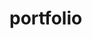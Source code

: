 # portfolio
<!DOCTYPE html>
<html lang="en">

<head>
    <meta charset="UTF-8">
    <meta name="viewport" content="width=device-width, initial-scale=1.0">
    <title>AYUSH - Developer Portfolio</title>
    <link rel="preconnect" href="https://fonts.googleapis.com">
    <link rel="preconnect" href="https://fonts.gstatic.com" crossorigin>
    <link href="https://fonts.googleapis.com/css2?family=Oswald:wght@200;400&display=swap" rel="stylesheet">
    <style>
        * {
            margin: 0;
            padding: 0;
        }

        body {
            background-color: rgb(128, 15, 233);
            color: white;
            font-family: system-ui, -apple-system, BlinkMacSystemFont, 'Segoe UI', Roboto, Oxygen, Ubuntu, Cantarell, 'Open Sans', 'Helvetica Neue', sans-serif;

        }

        nav {
            display: flex;
            justify-content: space-around;
            align-items: center;
            height: 80px;
            background-color: rgb(145, 51, 233);


        }

        nav ul {
            display: flex;
            justify-content: center;
        }

        nav ul li {
            list-style: none;
            margin: 0 23px;

        }

        nav ul li a {
            text-decoration: none;
            color: white;
        }

        nav ul li a:hover {

            color: rgb(16, 16, 192);
            font-size: 1.02rem;
        }

        main hr {
            border: 0;
            background-color: blueviolet;
            height: 1.2px;
            margin: 60px 84px;
        }


        .left {
            font-size: 1.5rem;
        }

        .firstsection {
            display: flex;
            justify-content: space-around;
            margin: 135px 0;
            align-items: center;
        }

        .firstsection>div {
            width: 30%;
        }

        .leftsection {
            font-size: 3rem;

        }

        .leftsection .buttons {
            padding: 50px 0;
        }

        .leftsection .btn {
            padding: 12px;
            background-color: rgb(56, 231, 135);
            color: white;
            border: 2px solid white;
            border-radius: 6px;
            cursor: pointer;

        }

        .rightsection img {
            width: 70%;

        }

        .purple {
            color: rgb(13, 202, 108);
        }

        .text-gray {
            color: rgb(20, 20, 20);
        }

        #element {
            color: rgb(13, 202, 108);

        }

        .secondsection {
            max-width: 80vw;
            margin: auto;
            height: 80vh;
        }

        .secondsection h1 {
            font-size: 1.9rem;
        }

        .secondsection .box {
            background-color: white;
            width: 60vw;
            height: 2px;
            margin: 56px 0;
            display: flex;
        }

        .secondsection .vertical {
            height: 93px;
            width: 1px;
            background-color: white;
            margin: 0 190px;

        }

        .image-top {
            width: 34px;
            position: relative;
            top: -32px;
            left: -9;
        }

        .vertical-title {
            position: relative;
            top: 75px;
            width: 150px;
            font-size: 14px;

        }

        .vertical-desc {
            position: relative;
            top: 86px;
            color: rgb(14, 13, 13);
            width: 150px;
            font: 9px;

        }

        .footer {
            background-color: rgb(25, 25, 26);


        }

        .footer {
            display: flex;
            padding: 23px 122px;
            justify-content: space-evenly;
        }

        .footer ul {
            list-style: none;
        }

        .footer div {
            width: 123px;
        }

        footer .footer-right {
            text-align: center;
            color: rgb(128, 122, 122);
            padding: 12px 0;
        }
    </style>
</head>

<body>
    <header>


        <nav>
            <div class="left">Ayush's Portfolio</div>
            <div class="right">
                <ul>
                
                    <li><a href="https://www.linkedin.com/in/ayush-kumar-1015a1229/">About</a></li>
                    <a href="/contact.html">Contact me</a>
                    <ul class="contact-details">
                        <li>Email: ayushmoriya35@gmail.com.com</li>
                        
                </ul>
            </div>
        </nav>


    </header>
    <main>
        <section class="firstsection">
            <div class="leftsection">
                Hi, My name is <span class="purple">Ayush</span>


                <div>I am a passionate </div>
                <span id="element"></span>
                <div class="buttons">

                    <button class="btn"><a href="Resume-Ayush-Kumar.pdf" target="_blank" rel="noopener noreferrer">View
                            Resume</a></button>
                    <button class="btn"><a href="https://github.com/AYUSH0-0" target="_blank"
                            rel="noopener noreferrer">Visit GitHub</a></button>
                </div>
            </div>

            <div>
                <img src="bg.png.png" alt="">
            </diV>

        </section>
        <hr>
        <section class="secondsection">
            <span class="text-gray"> What I have done so far</span>
            <h1>Work Experience</h1>
            <div class="box">
                <div class="vertical">
                    <img class="image-top" src="bharat.jpeg" alt="">

                    <div class="vertical-title">
                        Web Development Intern
                    </div>
                    <div class="vertical-desc">
                        <P> My web developer internship at Bharat Intern was not just about writing code; it was about
                            being
                            part of a team that's shaping digital experiences</p>
                        <p> The practical skills, collaborative spirit, and commitment to innovation have prepared me
                            for a dynamic journey ahead in the world of web development.</p>

                    </div>
                </div>
                <div class="vertical">
                    <img class="image-top" src="younity.png" alt="">

                    <div class="vertical-title">

                        Business and research intern
                    </div>
                    <div class="vertical-desc">
                        <P>My Business and Research internship at Younity was a transformative experience that equipped
                            me with practical skills and insights to excel in the business world</P>
                        <p> The exposure to real-world challenges, guidance from industry experts, and a culture of
                            innovation have shaped my journey in profound ways.</p>

                    </div>
                </div>
                <div class="vertical">
                    <img class="image-top" src="ed.jpeg" alt="">

                    <div class="vertical-title">

                        Data Analytics Intern
                    </div>
                    <div class="vertical-desc">
                        <P> My internship at Edulyt was not only a platform for skill development but also a
                            transformative
                            experience that solidified my passion for data analytics.</P>
                        <P> The practical exposure, guidance from
                            experienced professionals, and the culture of growth have prepared me to take the next steps
                            in
                            my journey.</P>

                    </div>
                </div>

            </div>

        </section>


    </main>
    <footer>
        <div class="footer">
            <div class="footer-first">
                <h3>Ayush's Developer Portfolio</h3>
            </div>
            <div class="footer-second">
                
            </div>

            <div class="footer-third">
                <ul>
                    <li></li>
                    <li></li>
                    <li></li>
                </ul>
            </div>
            <div class="footer-rights">
                Copyrights &#169; Ayush'sportfolio.com | All rights reserve
            </div>
        </div>

    </footer>
    <script src="https://unpkg.com/typed.js@2.0.16/dist/typed.umd.js"></script>

    <!-- Setup and start animation! -->
    <script>
        var typed = new Typed('#element', {
            strings: ['Web Developer.', 'with a strong interest in data analytics.'],
            typeSpeed: 50,
        });
    </script>
</body>

</html>![younity](https://github.com/AYUSH0-0/portfolio/assets/78579992/75c58e72-c104-4785-873d-0aaf56689c52)
![web dev](https://github.com/AYUSH0-0/portfolio/assets/78579992/c4505edd-43af-4426-965f-77c1430b7c1c)
![f](https://github.com/AYUSH0-0/portfolio/assets/78579992/e8a02c9f-e87e-4c14-ac8b-68fac8a1762c)
![ed](https://github.com/AYUSH0-0/portfolio/assets/78579992/5c0e5163-3647-4996-a257-6170bd49e06a)
![bharat](https://github.com/AYUSH0-0/portfolio/assets/78579992/9c5873c4-5a81-4d92-8d0b-3bed8e811e52)
![bg png](https://github.com/AYUSH0-0/portfolio/assets/78579992/9dad81bf-9fa5-4275-814f-7f14b4cd1b57)
